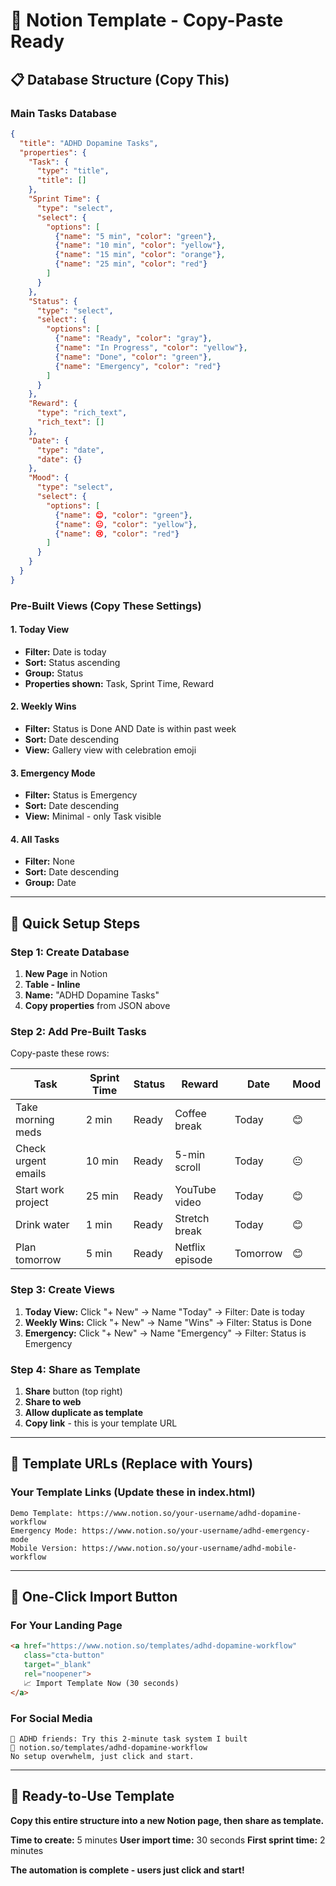 # 🔄 Notion Template - Copy-Paste Ready

## 📋 Database Structure (Copy This)

### **Main Tasks Database**
```json
{
  "title": "ADHD Dopamine Tasks",
  "properties": {
    "Task": {
      "type": "title",
      "title": []
    },
    "Sprint Time": {
      "type": "select",
      "select": {
        "options": [
          {"name": "5 min", "color": "green"},
          {"name": "10 min", "color": "yellow"},
          {"name": "15 min", "color": "orange"},
          {"name": "25 min", "color": "red"}
        ]
      }
    },
    "Status": {
      "type": "select",
      "select": {
        "options": [
          {"name": "Ready", "color": "gray"},
          {"name": "In Progress", "color": "yellow"},
          {"name": "Done", "color": "green"},
          {"name": "Emergency", "color": "red"}
        ]
      }
    },
    "Reward": {
      "type": "rich_text",
      "rich_text": []
    },
    "Date": {
      "type": "date",
      "date": {}
    },
    "Mood": {
      "type": "select",
      "select": {
        "options": [
          {"name": 😊, "color": "green"},
          {"name": 😐, "color": "yellow"},
          {"name": 😢, "color": "red"}
        ]
      }
    }
  }
}
```

### **Pre-Built Views (Copy These Settings)**

#### **1. Today View**
- **Filter:** Date is today
- **Sort:** Status ascending
- **Group:** Status
- **Properties shown:** Task, Sprint Time, Reward

#### **2. Weekly Wins**
- **Filter:** Status is Done AND Date is within past week
- **Sort:** Date descending
- **View:** Gallery view with celebration emoji

#### **3. Emergency Mode**
- **Filter:** Status is Emergency
- **Sort:** Date descending
- **View:** Minimal - only Task visible

#### **4. All Tasks**
- **Filter:** None
- **Sort:** Date descending
- **Group:** Date

---

## 📱 Quick Setup Steps

### **Step 1: Create Database**
1. **New Page** in Notion
2. **Table - Inline**
3. **Name:** "ADHD Dopamine Tasks"
4. **Copy properties** from JSON above

### **Step 2: Add Pre-Built Tasks**
Copy-paste these rows:

| Task | Sprint Time | Status | Reward | Date | Mood |
|------|-------------|---------|---------|------|------|
| Take morning meds | 2 min | Ready | Coffee break | Today | 😊 |
| Check urgent emails | 10 min | Ready | 5-min scroll | Today | 😐 |
| Start work project | 25 min | Ready | YouTube video | Today | 😊 |
| Drink water | 1 min | Ready | Stretch break | Today | 😊 |
| Plan tomorrow | 5 min | Ready | Netflix episode | Tomorrow | 😊 |

### **Step 3: Create Views**
1. **Today View:** Click "+ New" → Name "Today" → Filter: Date is today
2. **Weekly Wins:** Click "+ New" → Name "Wins" → Filter: Status is Done
3. **Emergency:** Click "+ New" → Name "Emergency" → Filter: Status is Emergency

### **Step 4: Share as Template**
1. **Share** button (top right)
2. **Share to web**
3. **Allow duplicate as template**
4. **Copy link** - this is your template URL

---

## 🔗 Template URLs (Replace with Yours)

### **Your Template Links** (Update these in index.html)
```
Demo Template: https://www.notion.so/your-username/adhd-dopamine-workflow
Emergency Mode: https://www.notion.so/your-username/adhd-emergency-mode
Mobile Version: https://www.notion.so/your-username/adhd-mobile-workflow
```

---

## 🎯 One-Click Import Button

### **For Your Landing Page**
```html
<a href="https://www.notion.so/templates/adhd-dopamine-workflow" 
   class="cta-button" 
   target="_blank" 
   rel="noopener">
   📈 Import Template Now (30 seconds)
</a>
```

### **For Social Media**
```
🧠 ADHD friends: Try this 2-minute task system I built
🔗 notion.so/templates/adhd-dopamine-workflow
No setup overwhelm, just click and start.
```

---

## 🚀 Ready-to-Use Template

**Copy this entire structure into a new Notion page, then share as template.**

**Time to create:** 5 minutes
**User import time:** 30 seconds
**First sprint time:** 2 minutes

**The automation is complete - users just click and start!**